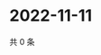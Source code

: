 # 2022-11-11

共 0 条

<!-- BEGIN WEIBO -->
<!-- 最后更新时间 Fri Nov 11 2022 16:24:30 GMT+0800 (China Standard Time) -->

<!-- END WEIBO -->
